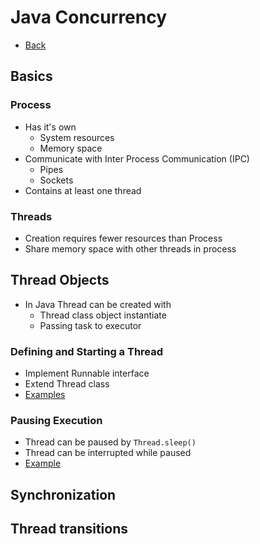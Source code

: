 # Java Concurrency

+ [Back](../README.md)

## Basics

### Process 

+ Has it's own 
    + System resources
    + Memory space
+ Communicate with Inter Process Communication (IPC)
    + Pipes
    + Sockets
+ Contains at least one thread

### Threads

+ Creation requires fewer resources than Process
+ Share memory space with other threads in process

## Thread Objects

+ In Java Thread can be created with
    + Thread class object instantiate
    + Passing task to executor

### Defining and Starting a Thread

+ Implement Runnable interface
+ Extend Thread class
+ [Examples](examples/DefineAndStart.groovy)

### Pausing Execution

+ Thread can be paused by `Thread.sleep()`
+ Thread can be interrupted while paused
+ [Example](examples/Sleep.groovy)

## Synchronization
## Thread transitions
